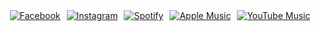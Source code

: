 <div style="display: flex; justify-content: center; gap: 10px; flex-wrap: wrap;">
    <a href="https://www.facebook.com/tu_perfil" target="_blank">
        <img src="https://img.shields.io/badge/Facebook-%231877F2.svg?style=for-the-badge&logo=Facebook&logoColor=white" alt="Facebook">
    </a>
    <a href="https://www.instagram.com/tu_perfil" target="_blank">
        <img src="https://img.shields.io/badge/Instagram-%23E4405F.svg?style=for-the-badge&logo=Instagram&logoColor=white" alt="Instagram">
    </a>
    <a href="https://open.spotify.com/user/tu_perfil" target="_blank">
        <img src="https://img.shields.io/badge/Spotify-1ED760?style=for-the-badge&logo=spotify&logoColor=white" alt="Spotify">
    </a>
    <a href="https://music.apple.com/profile/tu_perfil" target="_blank">
        <img src="https://img.shields.io/badge/Apple_Music-9933CC?style=for-the-badge&logo=apple-music&logoColor=white" alt="Apple Music">
    </a>
    <a href="https://music.youtube.com/channel/tu_perfil" target="_blank">
        <img src="https://img.shields.io/badge/YouTube_Music-FF0000?style=for-the-badge&logo=youtube-music&logoColor=white" alt="YouTube Music">
    </a>
</div>
